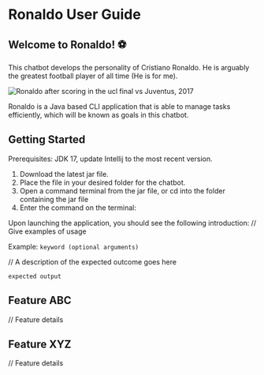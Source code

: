 # Ronaldo User Guide

## Welcome to Ronaldo! ⚽
This chatbot develops the personality of Cristiano Ronaldo.
He is arguably the greatest football player of all time (He is for me).

![Ronaldo after scoring in the ucl final vs Juventus, 2017](https://www.nicepng.com/png/detail/175-1751571_cristiano-ronaldo-png-cristiano-ronaldo-purple-2017-png.png)

Ronaldo is a Java based CLI application that is able to manage tasks efficiently,
which will be known as goals in this chatbot.

## Getting Started

Prerequisites: JDK 17, update Intellij to the most recent version.

1. Download the latest jar file.
2. Place the file in your desired folder for the chatbot.
3. Open a command terminal from the jar file, or cd into the folder containing the jar file
4. Enter the command on the terminal:

Upon launching the application, you should see the following introduction:
// Give examples of usage

Example: `keyword (optional arguments)`

// A description of the expected outcome goes here

```
expected output
```

## Feature ABC

// Feature details


## Feature XYZ

// Feature details